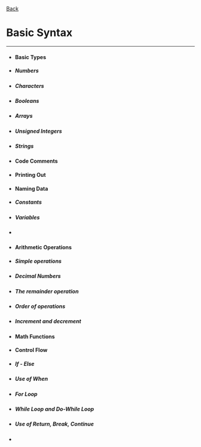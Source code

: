 [Back](../basic.md)

# Basic Syntax
---

- #### Basic Types
- ##### Numbers
- ##### Characters
- ##### Booleans
- ##### Arrays
- ##### Unsigned Integers
- ##### Strings 

- #### Code Comments

- #### Printing Out

- #### Naming Data
- ##### Constants
- ##### Variables
- ##### 


- #### Arithmetic Operations
- ##### Simple operations
- ##### Decimal Numbers
- ##### The remainder operation
- ##### Order of operations
- ##### Increment and decrement

- #### Math Functions

- #### Control Flow
- ##### If - Else
- ##### Use of When
- ##### For Loop
- ##### While Loop and Do-While Loop
- ##### Use of Return, Break, Continue

- #### 